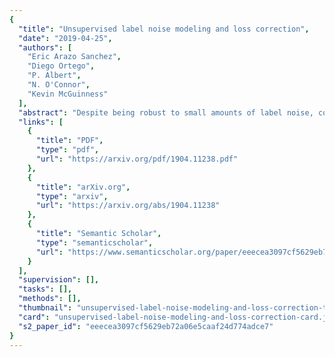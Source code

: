 ```yaml
---
{
  "title": "Unsupervised label noise modeling and loss correction",
  "date": "2019-04-25",
  "authors": [
    "Eric Arazo Sanchez",
    "Diego Ortego",
    "P. Albert",
    "N. O'Connor",
    "Kevin McGuinness"
  ],
  "abstract": "Despite being robust to small amounts of label noise, convolutional neural networks trained with stochastic gradient methods have been shown to easily fit random labels. When there are a mixture of correct and mislabelled targets, networks \ntend to fit the former before the latter. This suggests using a suitable two-component mixture model as an unsupervised generative model of sample loss values during training to allow online estimation of the probability that a sample is mislabelled. Specifically, we propose a beta mixture to estimate this probability and correct the loss by relying on the network prediction (the so-called bootstrapping loss). We further adapt mixup augmentation to drive our approach a step further. Experiments on CIFAR-10/100 and TinyImageNet demonstrate a robustness to label noise that substantially outperforms recent state-of-the-art. Source code is available at https://git.io/fjsvE and Appendix at https://arxiv.org/abs/1904.11238.",
  "links": [
    {
      "title": "PDF",
      "type": "pdf",
      "url": "https://arxiv.org/pdf/1904.11238.pdf"
    },
    {
      "title": "arXiv.org",
      "type": "arxiv",
      "url": "https://arxiv.org/abs/1904.11238"
    },
    {
      "title": "Semantic Scholar",
      "type": "semanticscholar",
      "url": "https://www.semanticscholar.org/paper/eeecea3097cf5629eb72a06e5caaf24d774adce7"
    }
  ],
  "supervision": [],
  "tasks": [],
  "methods": [],
  "thumbnail": "unsupervised-label-noise-modeling-and-loss-correction-thumb.jpg",
  "card": "unsupervised-label-noise-modeling-and-loss-correction-card.jpg",
  "s2_paper_id": "eeecea3097cf5629eb72a06e5caaf24d774adce7"
}
---
```


